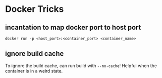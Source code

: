 # Docker Tricks

## incantation to map docker port to host port

`docker run -p <host_port>:<container_port> <container_name>`

## ignore build cache

To ignore the build cache, can run build with `--no-cache`! Helpful when the container is in a weird state.

